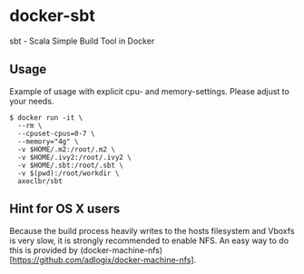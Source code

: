 # docker-sbt
sbt - Scala Simple Build Tool in Docker

## Usage

Example of usage with explicit cpu- and memory-settings. Please adjust to your needs.

    $ docker run -it \
      --rm \
      --cpuset-cpus=0-7 \
      --memory="4g" \
      -v $HOME/.m2:/root/.m2 \
      -v $HOME/.ivy2:/root/.ivy2 \
      -v $HOME/.sbt:/root/.sbt \
      -v $(pwd):/root/workdir \
      axeclbr/sbt


## Hint for OS X users

Because the build process heavily writes to the hosts filesystem and Vboxfs is very slow, it is strongly recommended to enable NFS. An easy way to do this is provided by (docker-machine-nfs)[https://github.com/adlogix/docker-machine-nfs].

